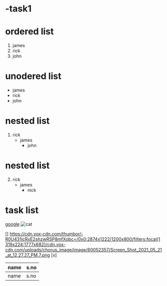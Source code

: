 # -task1
# ordered list
1. james
2. rick
3. john
# unodered list
- james
- rick
- john
# nested list
1. rick
   - james
     - john
# nested list
2. rick
   - james
     - nick
  
 # task list
[google](http://google.com)
![cat](https://ichef.bbci.co.uk/news/976/cpsprodpb/12A9B/production/_111434467_gettyimages-1143489763.jpg)

[] https://cdn.vox-cdn.com/thumbor/-R0U431icRxE2shzwRSP8mfXobc=/0x0:2874x1222/1200x800/filters:focal(1319x224:1777x682)/cdn.vox-cdn.com/uploads/chorus_image/image/60052357/Screen_Shot_2021_05_21_at_12.27.27_PM.7.png
[x]

name|s.no
----|-----
name|s.no



   
